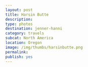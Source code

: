 ```yaml
---
layout: post
title: Harsin Butte 
description: 
type: photos
destination: jenner-hanni
category: travels
subcat: North America
location: Oregon
image: /img/thumbs/harsinbutte.png
permalink: 
publish: yes
---
```


<p><a href="https://jenner.smugmug.com/North-America/Harsin-Butte/i-kVXrLnD/0/ddf23ee6/M/IMG_3707-M.jpg">
<img src="https://jenner.smugmug.com/North-America/Harsin-Butte/i-kVXrLnD/0/ddf23ee6/M/IMG_3707-M.jpg" alt=""></a></p>

<p><a href="https://jenner.smugmug.com/North-America/Harsin-Butte/i-XCsCWSk/0/3e1a38cd/M/IMG_3712-M.jpg">
<img src="https://jenner.smugmug.com/North-America/Harsin-Butte/i-XCsCWSk/0/3e1a38cd/M/IMG_3712-M.jpg" alt=""></a></p>

<p><a href="https://jenner.smugmug.com/North-America/Harsin-Butte/i-Tfqgncz/0/8934aaa4/M/IMG_3701-M.jpg">
<img src="https://jenner.smugmug.com/North-America/Harsin-Butte/i-Tfqgncz/0/8934aaa4/M/IMG_3701-M.jpg" alt=""></a></p>

<p><a href="https://jenner.smugmug.com/North-America/Harsin-Butte/i-KJWWN8Z/0/5c22b07d/M/IMG_3718-M.jpg">
<img src="https://jenner.smugmug.com/North-America/Harsin-Butte/i-KJWWN8Z/0/5c22b07d/M/IMG_3718-M.jpg" alt=""></a></p>

<p><a href="https://jenner.smugmug.com/North-America/Harsin-Butte/i-SgvJjbg/0/26920371/M/IMG_3719-M.jpg">
<img src="https://jenner.smugmug.com/North-America/Harsin-Butte/i-SgvJjbg/0/26920371/M/IMG_3719-M.jpg" alt=""></a></p>

<p><a href="https://jenner.smugmug.com/North-America/Harsin-Butte/i-KZQTDPL/0/810455ba/M/IMG_3724-M.jpg">
<img src="https://jenner.smugmug.com/North-America/Harsin-Butte/i-KZQTDPL/0/810455ba/M/IMG_3724-M.jpg" alt=""></a></p>

<p><a href="https://jenner.smugmug.com/North-America/Harsin-Butte/i-cv2zbMt/0/83850c65/M/IMG_3725-M.jpg">
<img src="https://jenner.smugmug.com/North-America/Harsin-Butte/i-cv2zbMt/0/83850c65/M/IMG_3725-M.jpg" alt=""></a></p>

<p><a href="https://jenner.smugmug.com/North-America/Harsin-Butte/i-w8F56Hd/0/04607bd2/M/IMG_3730-M.jpg">
<img src="https://jenner.smugmug.com/North-America/Harsin-Butte/i-w8F56Hd/0/04607bd2/M/IMG_3730-M.jpg" alt=""></a></p>

<p><a href="https://jenner.smugmug.com/North-America/Harsin-Butte/i-sHqXFTh/0/1a7d4a2e/M/IMG_3732-M.jpg">
<img src="https://jenner.smugmug.com/North-America/Harsin-Butte/i-sHqXFTh/0/1a7d4a2e/M/IMG_3732-M.jpg" alt=""></a></p>

<p><a href="https://jenner.smugmug.com/North-America/Harsin-Butte/i-Vdm3bR4/0/2ba8712d/M/IMG_3743-M.jpg">
<img src="https://jenner.smugmug.com/North-America/Harsin-Butte/i-Vdm3bR4/0/2ba8712d/M/IMG_3743-M.jpg" alt=""></a></p>

<p><a href="https://jenner.smugmug.com/North-America/Harsin-Butte/i-PCDdsjp/0/241612c2/M/IMG_3744-M.jpg">
<img src="https://jenner.smugmug.com/North-America/Harsin-Butte/i-PCDdsjp/0/241612c2/M/IMG_3744-M.jpg" alt=""></a></p>


